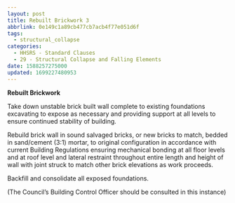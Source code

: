 ```yaml
---
layout: post
title: Rebuilt Brickwork 3
abbrlink: 0e149c1a89cb477cb7acb4f77e051d6f
tags:
  - structural_collapse
categories:
  - HHSRS - Standard Clauses
  - 29 - Structural Collapse and Falling Elements
date: 1588257275000
updated: 1699227480953
---
```


**Rebuilt Brickwork**

Take down unstable brick built wall complete to existing foundations excavating to expose as necessary and providing support at all levels to ensure continued stability of building.

Rebuild brick wall in sound salvaged bricks, or new bricks to match, bedded in sand/cement (3:1) mortar, to original configuration in accordance with current Building Regulations ensuring mechanical bonding at all floor levels and at roof level and lateral restraint throughout entire length and height of wall with joint struck to match other brick elevations as work proceeds.

Backfill and consolidate all exposed foundations.

(The Council’s Building Control Officer should be consulted in this instance)
